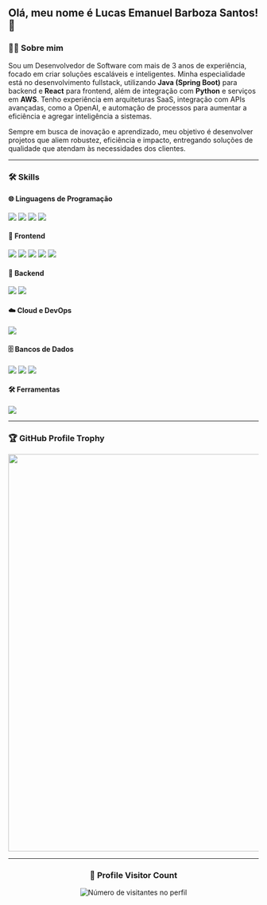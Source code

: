 ## Olá, meu nome é Lucas Emanuel Barboza Santos! 👋

### 🧑‍💻 Sobre mim

Sou um Desenvolvedor de Software com mais de 3 anos de experiência, focado em criar soluções escaláveis e inteligentes. Minha especialidade está no desenvolvimento fullstack, utilizando **Java (Spring Boot)** para backend e **React** para frontend, além de integração com **Python** e serviços em **AWS**. Tenho experiência em arquiteturas SaaS, integração com APIs avançadas, como a OpenAI, e automação de processos para aumentar a eficiência e agregar inteligência a sistemas.

Sempre em busca de inovação e aprendizado, meu objetivo é desenvolver projetos que aliem robustez, eficiência e impacto, entregando soluções de qualidade que atendam às necessidades dos clientes.

---

### 🛠️ Skills

#### 🌐 Linguagens de Programação
<img src="https://img.shields.io/badge/JavaScript-F7DF1E?style=for-the-badge&logo=javascript&logoColor=black" />
<img src="https://img.shields.io/badge/TypeScript-007ACC?style=for-the-badge&logo=typescript&logoColor=white" />
<img src="https://img.shields.io/badge/Python-14354C?style=for-the-badge&logo=python&logoColor=white" />
<img src="https://img.shields.io/badge/Java-ED8B00?style=for-the-badge&logo=java&logoColor=white" />

#### 📜 Frontend
<img src="https://img.shields.io/badge/HTML5-E34F26?style=for-the-badge&logo=html5&logoColor=white" />
<img src="https://img.shields.io/badge/CSS3-1572B6?style=for-the-badge&logo=css3&logoColor=white" />
<img src="https://img.shields.io/badge/React-20232A?style=for-the-badge&logo=react&logoColor=61DAFB" />
<img src="https://img.shields.io/badge/Vue.js-35495E?style=for-the-badge&logo=vue.js&logoColor=4FC08D" />
<img src="https://img.shields.io/badge/Angular-DD0031?style=for-the-badge&logo=angular&logoColor=white" />

#### 🌿 Backend
<img src="https://img.shields.io/badge/Spring-6DB33F?style=for-the-badge&logo=spring&logoColor=white" />
<img src="https://img.shields.io/badge/Flask-000000?style=for-the-badge&logo=flask&logoColor=white" />

#### ☁️ Cloud e DevOps
<img src="https://img.shields.io/badge/Amazon_AWS-232F3E?style=for-the-badge&logo=amazon-aws&logoColor=white" />

#### 🗄️ Bancos de Dados
<img src="https://img.shields.io/badge/MongoDB-4EA94B?style=for-the-badge&logo=mongodb&logoColor=white" />
<img src="https://img.shields.io/badge/PostgreSQL-316192?style=for-the-badge&logo=postgresql&logoColor=white" />
<img src="https://img.shields.io/badge/MySQL-00000F?style=for-the-badge&logo=mysql&logoColor=white" />

#### 🛠️ Ferramentas
<img src="https://img.shields.io/badge/Git-E34F26?style=for-the-badge&logo=git&logoColor=white" />




---

### 🏆 GitHub Profile Trophy

<p align="center">
  <a
    href="https://github.com/ryo-ma/github-profile-trophy"
    title="repositório de troféus"
  >
    <img
      width="800"
      src="https://github-profile-trophy.vercel.app/?username=dore4n&column=8&theme=darkhub&no-frame=true&no-bg=true"
    />
  </a>
</p>


---

<div align="center">
  <h3><b>📍 Profile Visitor Count</b></h3>
</div>

<p align="center">
  <img
    src="https://profile-counter.glitch.me/dore4n/count.svg"
    alt="Número de visitantes no perfil"
  />
</p>
